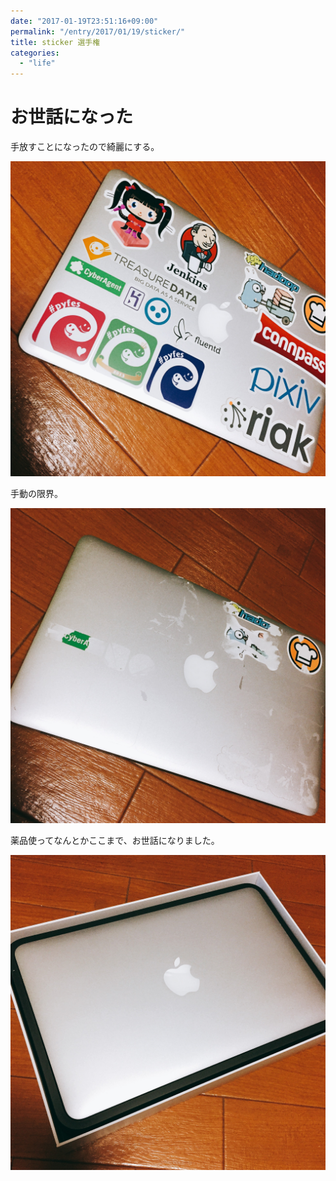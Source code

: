 ```yaml
---
date: "2017-01-19T23:51:16+09:00"
permalink: "/entry/2017/01/19/sticker/"
title: sticker 選手権
categories:
  - "life"
---
```


# お世話になった

手放すことになったので綺麗にする。

![before](/static/IMG_1099.JPG)

手動の限界。

![after](/static/IMG_1101.JPG)

薬品使ってなんとかここまで、お世話になりました。

![final](/static/IMG_1102.JPG)
